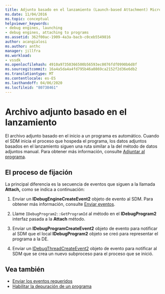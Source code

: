 ```yaml
---
title: Adjunto basado en el lanzamiento (Launch-based Attachment) Microsoft Docs
ms.date: 11/04/2016
ms.topic: conceptual
helpviewer_keywords:
- debug engines, launching
- debug engines, attaching to programs
ms.assetid: 362f00ac-1909-4a3a-bacb-c0ceb5549816
author: acangialosi
ms.author: anthc
manager: jillfra
ms.workload:
- vssdk
ms.openlocfilehash: 4910a97350366500b56593ec0076fdf0990b6d8f
ms.sourcegitcommit: 16a4a5da4a4fd795b46a0869ca2152f2d36e6db2
ms.translationtype: MT
ms.contentlocale: es-ES
ms.lasthandoff: 04/06/2020
ms.locfileid: "80738461"
---
```

# <a name="launch-based-attachment"></a>Archivo adjunto basado en el lanzamiento
El archivo adjunto basado en el inicio a un programa es automático. Cuando el SDM inicia el proceso que hospeda el programa, los datos adjuntos basados en el lanzamiento siguen una ruta similar a la del método de datos adjuntos manual. Para obtener más información, consulte [Adjuntar al programa](../../extensibility/debugger/attaching-to-the-program.md).

## <a name="the-attaching-process"></a>El proceso de fijación
 La principal diferencia es la secuencia de eventos que siguen a la llamada **Attach,** como se indica a continuación:

1. Enviar un **IDebugEngineCreateEvent2** objeto de evento al SDM. Para obtener más información, consulte [Enviar eventos](../../extensibility/debugger/sending-events.md).

2. Llame `IDebugProgram2::GetProgramId` al método en el **IDebugProgram2** interfaz pasada a la **Attach** método.

3. Enviar un **IDebugProgramCreateEvent2** objeto de evento para notificar al SDM que el local **IDebugProgram2** objeto se creó para representar el programa a la DE.

4. Enviar un [IDebugThreadCreateEvent2](../../extensibility/debugger/reference/idebugthreadcreateevent2.md) objeto de evento para notificar al SDM que se crea un nuevo subproceso para el proceso que se inició.

## <a name="see-also"></a>Vea también
- [Enviar los eventos requeridos](../../extensibility/debugger/sending-the-required-events.md)
- [Habilitar la depuración de un programa](../../extensibility/debugger/enabling-a-program-to-be-debugged.md)
